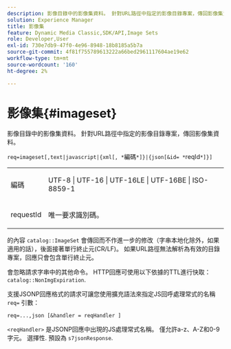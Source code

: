 ```yaml
---
description: 影像目錄中的影像集資料。 針對URL路徑中指定的影像目錄專案，傳回影像集資料。
solution: Experience Manager
title: 影像集
feature: Dynamic Media Classic,SDK/API,Image Sets
role: Developer,User
exl-id: 730e7db9-47f0-4e96-8948-18b8185a5b7a
source-git-commit: 4f81f755789613222a66bed2961117604ae19e62
workflow-type: tm+mt
source-wordcount: '160'
ht-degree: 2%

---
```


# 影像集{#imageset}

影像目錄中的影像集資料。 針對URL路徑中指定的影像目錄專案，傳回影像集資料。

`req=imageset[,text|javascript|{xml[, *`編碼`*]}|{json[&id= *`reqId`*]}]`

<table id="simpletable_86FF9E59B11D4C408F0D932D46CC2F8E"> 
 <tr class="strow"> 
  <td class="stentry"> <p><span class="codeph"><span class="varname"> 編碼</span></span> </p> </td> 
  <td class="stentry"> <p><span class="codeph"> UTF-8 | UTF-16 | UTF-16LE | UTF-16BE | ISO-8859-1</span> </p></td> 
 </tr> 
 <tr class="strow"> 
  <td class="stentry"> <p><span class="codeph"><span class="varname"> requestId</span></span> </p></td> 
  <td class="stentry"> <p>唯一要求識別碼。 </p></td> 
 </tr> 
</table>

的內容 `catalog::ImageSet` 會傳回而不作進一步的修改（字串本地化除外，如果適用的話），後面接著單行終止元(CR/LF)。 如果URL路徑無法解析為有效的目錄專案，回應只會包含單行終止元。

會忽略請求字串中的其他命令。 HTTP回應可使用以下依據的TTL進行快取： `catalog::NonImgExpiration`.

支援JSONP回應格式的請求可讓您使用擴充語法來指定JS回呼處理常式的名稱 `req=` 引數：

`req=...,json [&handler = reqHandler ]`

`<reqHandler>` 是JSONP回應中出現的JS處理常式名稱。 僅允許a-z、A-Z和0-9字元。 選擇性. 預設為 `s7jsonResponse`.
